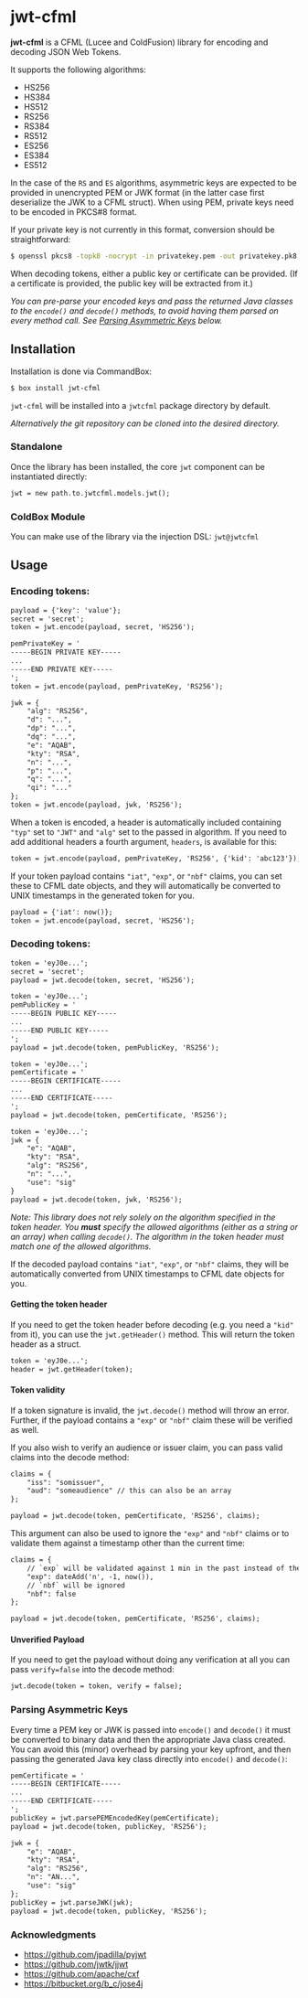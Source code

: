 # jwt-cfml

**jwt-cfml** is a CFML (Lucee and ColdFusion) library for encoding and decoding JSON Web Tokens.

It supports the following algorithms:

- HS256
- HS384
- HS512
- RS256
- RS384
- RS512
- ES256
- ES384
- ES512

In the case of the `RS` and `ES` algorithms, asymmetric keys are expected to be provided in unencrypted PEM or JWK format (in the latter case first deserialize the JWK to a CFML struct). When using PEM, private keys need to be encoded in PKCS#8 format.

If your private key is not currently in this format, conversion should be straightforward:

```bash
$ openssl pkcs8 -topk8 -nocrypt -in privatekey.pem -out privatekey.pk8
```

When decoding tokens, either a public key or certificate can be provided. (If a certificate is provided, the public key will be extracted from it.)

*You can pre-parse your encoded keys and pass the returned Java classes to the `encode()` and `decode()` methods, to avoid having them parsed on every method call. See [Parsing Asymmetric Keys](https://github.com/jcberquist/jwt-cfml-dev/blob/master/README.md#parsing-asymmetric-keys) below.*

## Installation

Installation is done via CommandBox:

```bash
$ box install jwt-cfml
```

`jwt-cfml` will be installed into a `jwtcfml` package directory by default.

*Alternatively the git repository can be cloned into the desired directory.*

### Standalone

Once the library has been installed, the core `jwt` component can be instantiated directly:

```cfc
jwt = new path.to.jwtcfml.models.jwt();
```

### ColdBox Module

You can make use of the library via the injection DSL: `jwt@jwtcfml`

## Usage

### Encoding tokens:

```cfc
payload = {'key': 'value'};
secret = 'secret';
token = jwt.encode(payload, secret, 'HS256');
```

```cfc
pemPrivateKey = '
-----BEGIN PRIVATE KEY-----
...
-----END PRIVATE KEY-----
';
token = jwt.encode(payload, pemPrivateKey, 'RS256');
```

```cfc
jwk = {
    "alg": "RS256",
    "d": "...",
    "dp": "...",
    "dq": "...",
    "e": "AQAB",
    "kty": "RSA",
    "n": "...",
    "p": "...",
    "q": "...",
    "qi": "..."
};
token = jwt.encode(payload, jwk, 'RS256');
```

When a token is encoded, a header is automatically included containing
`"typ"` set to `"JWT"` and `"alg"` set to the passed in algorithm. If you
need to add additional headers a fourth argument, `headers`, is available
for this:

```cfc
token = jwt.encode(payload, pemPrivateKey, 'RS256', {'kid': 'abc123'});
```

If your token payload contains `"iat"`, `"exp"`, or `"nbf"` claims, you can
set these to CFML date objects, and they will automatically be converted to
UNIX timestamps in the generated token for you.

```cfc
payload = {'iat': now()};
token = jwt.encode(payload, secret, 'HS256');
```

### Decoding tokens:

```cfc
token = 'eyJ0e...';
secret = 'secret';
payload = jwt.decode(token, secret, 'HS256');
```

```cfc
token = 'eyJ0e...';
pemPublicKey = '
-----BEGIN PUBLIC KEY-----
...
-----END PUBLIC KEY-----
';
payload = jwt.decode(token, pemPublicKey, 'RS256');
```

```cfc
token = 'eyJ0e...';
pemCertificate = '
-----BEGIN CERTIFICATE-----
...
-----END CERTIFICATE-----
';
payload = jwt.decode(token, pemCertificate, 'RS256');
```

```cfc
token = 'eyJ0e...';
jwk = {
    "e": "AQAB",
    "kty": "RSA",
    "alg": "RS256",
    "n": "...",
    "use": "sig"
}
payload = jwt.decode(token, jwk, 'RS256');
```

*Note: This library does not rely solely on the algorithm specified in the token header. You **must** specify the allowed algorithms (either as a string or an array) when calling `decode()`. The algorithm in the token header must match one of the allowed algorithms.*

If the decoded payload contains `"iat"`, `"exp"`, or `"nbf"` claims, they will be automatically converted from UNIX timestamps to CFML date objects for you.

#### Getting the token header

If you need to get the token header before decoding (e.g. you need a `"kid"` from it), you can use the `jwt.getHeader()` method. This will return the token header as a struct.

```cfc
token = 'eyJ0e...';
header = jwt.getHeader(token);

```

#### Token validity

If a token signature is invalid, the `jwt.decode()` method will throw an error. Further, if the payload contains a `"exp"` or `"nbf"` claim these will be verified as well.

If you also wish to verify an audience or issuer claim, you can pass valid claims into the decode method:

```cfc
claims = {
    "iss": "somissuer",
    "aud": "someaudience" // this can also be an array
};

payload = jwt.decode(token, pemCertificate, 'RS256', claims);
```

This argument can also be used to ignore the `"exp"` and `"nbf"` claims or to validate them against a timestamp other than the current time:

```cfc
claims = {
    // `exp` will be validated against 1 min in the past instead of the current time
    "exp": dateAdd('n', -1, now()),
    // `nbf` will be ignored
    "nbf": false
};

payload = jwt.decode(token, pemCertificate, 'RS256', claims);
```

#### Unverified Payload

If you need to get the payload without doing any verification at all you can pass `verify=false` into the decode method:

```cfc
jwt.decode(token = token, verify = false);
```

### Parsing Asymmetric Keys

Every time a PEM key or JWK is passed into `encode()` and `decode()` it must be converted to binary data and then the appropriate Java class created. You can avoid this (minor) overhead by parsing your key upfront, and then passing the generated Java key class directly into `encode()` and `decode()`:

```cfc
pemCertificate = '
-----BEGIN CERTIFICATE-----
...
-----END CERTIFICATE-----
';
publicKey = jwt.parsePEMEncodedKey(pemCertificate);
payload = jwt.decode(token, publicKey, 'RS256');
```

```cfc
jwk = {
    "e": "AQAB",
    "kty": "RSA",
    "alg": "RS256",
    "n": "AN...",
    "use": "sig"
};
publicKey = jwt.parseJWK(jwk);
payload = jwt.decode(token, publicKey, 'RS256');
```

### Acknowledgments

- <https://github.com/jpadilla/pyjwt>
- <https://github.com/jwtk/jjwt>
- <https://github.com/apache/cxf>
- <https://bitbucket.org/b_c/jose4j>
